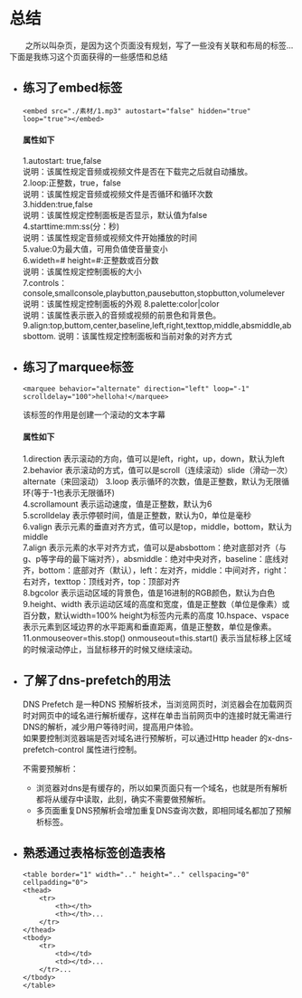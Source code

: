 # 总结

&emsp;&emsp;之所以叫杂页，是因为这个页面没有规划，写了一些没有关联和布局的标签...下面是我练习这个页面获得的一些感悟和总结

* 练习了embed标签
  ---
  ```<embed src="./素材/1.mp3" autostart="false" hidden="true" loop="true"></embed>```
  
  #### 属性如下
  1.autostart:  true,false  
   说明：该属性规定音频或视频文件是否在下载完之后就自动播放。  
  2.loop:正整数，true，false  
   说明：该属性规定音频或视频文件是否循环和循环次数  
  3.hidden:true,false  
   说明：该属性规定控制面板是否显示，默认值为false  
  4.starttime:mm:ss(分：秒)  
   说明：该属性规定音频或视频文件开始播放的时间  
  5.value:0为最大值，可用负值使音量变小  
  6.wideth=# height=#:正整数或百分数  
   说明：该属性规定控制面板的大小  
  7.controls：console,smallconsole,playbutton,pausebutton,stopbutton,volumelever 
   说明：该属性规定控制面板的外观
  8.palette:color|color  
   说明：该属性表示嵌入的音频或视频的前景色和背景色。  
  9.align:top,buttom,center,baseline,left,right,texttop,middle,absmiddle,absbottom.
   说明：该属性规定控制面板和当前对象的对齐方式  
  
* 练习了marquee标签
  ---  
  ```<marquee behavior="alternate" direction="left" loop="-1" scrolldelay="100">helloha!</marquee> ``` 
  
  该标签的作用是创建一个滚动的文本字幕 
  #### 属性如下
  1.direction 表示滚动的方向，值可以是left，right，up，down，默认为left 
  2.behavior 表示滚动的方式，值可以是scroll（连续滚动）slide（滑动一次）alternate（来回滚动） 
  3.loop 表示循环的次数，值是正整数，默认为无限循环(等于-1也表示无限循环)  
  4.scrollamount 表示运动速度，值是正整数，默认为6  
  5.scrolldelay 表示停顿时间，值是正整数，默认为0，单位是毫秒  
  6.valign 表示元素的垂直对齐方式，值可以是top，middle，bottom，默认为middle  
  7.align 表示元素的水平对齐方式，值可以是absbottom：绝对底部对齐（与g、p等字母的最下端对齐），absmiddle：绝对中央对齐，baseline：底线对齐，bottom：底部对齐（默认），left：左对齐，middle：中间对齐，right：右对齐，texttop：顶线对齐，top：顶部对齐  
  8.bgcolor 表示运动区域的背景色，值是16进制的RGB颜色，默认为白色  
  9.height、width 表示运动区域的高度和宽度，值是正整数（单位是像素）或百分数，默认width=100% height为标签内元素的高度
  10.hspace、vspace   表示元素到区域边界的水平距离和垂直距离，值是正整数，单位是像素。  
  11.onmouseover=this.stop() onmouseout=this.start() 表示当鼠标移上区域的时候滚动停止，当鼠标移开的时候又继续滚动。  

* 了解了dns-prefetch的用法  
  ---
  ><link rel="dns-prefetch" href="http://www.itcast.cn">  
  DNS Prefetch 是一种DNS 预解析技术，当浏览网页时，浏览器会在加载网页时对网页中的域名进行解析缓存，这样在单击当前网页中的连接时就无需进行DNS的解析，减少用户等待时间，提高用户体验。  
  如果要控制浏览器端是否对域名进行预解析，可以通过Http header 的x-dns-prefetch-control 属性进行控制。  
  ><meta http-equiv="x-dns-prefetch-control" content="on" />
  不需要预解析：  
  * 浏览器对dns是有缓存的，所以如果页面只有一个域名，也就是所有解析都将从缓存中读取，此刻，确实不需要做预解析。  
  * 多页面重复DNS预解析会增加重复DNS查询次数，即相同域名都加了预解析标签。  
  
* 熟悉通过表格标签创造表格
  ---
    ```
    <table border="1" width=".." height=".." cellspacing="0" cellpadding="0"> 
    <thead>
        <tr>
            <th></th>
            <th></th>...
        </tr>
    </thead>
    <tbody>
        <tr>
            <td></td>
            <td></td>...
        </tr>...
    </tbody>
    </table>
    ```
    


